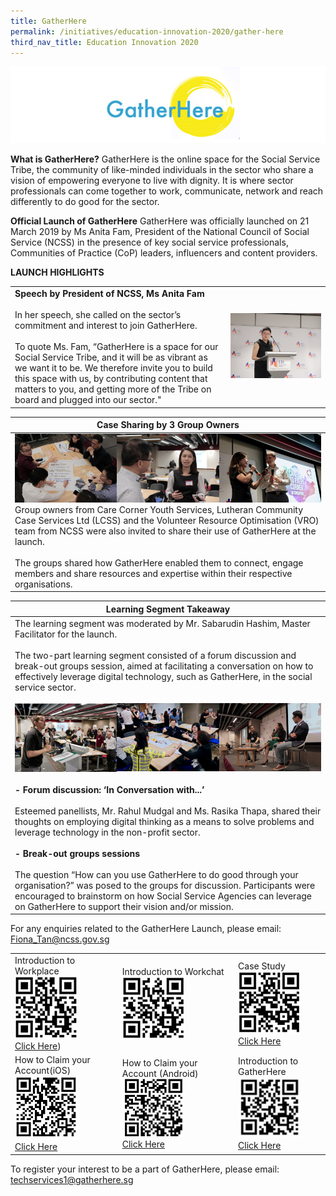 ```yaml
---
title: GatherHere
permalink: /initiatives/education-innovation-2020/gather-here
third_nav_title: Education Innovation 2020
---
```

![GatherHere](/images/initiatives/education-innovation/GatherHere-mainpage.png)

**What is GatherHere?**
GatherHere is the online space for the Social Service Tribe, the community of like-minded individuals in the sector who share a vision of empowering everyone to live with dignity. It is where sector professionals can come together to work, communicate, network and reach differently to do good for the sector.

**Official Launch of GatherHere**
GatherHere was officially launched on 21 March 2019 by Ms Anita Fam, President of the National Council of Social Service (NCSS) in the presence of key social service professionals, Communities of Practice (CoP) leaders, influencers and content providers.

**LAUNCH HIGHLIGHTS**

|  |  |
|--|--|
|**Speech by President of NCSS, Ms Anita Fam**<br><br>In her speech, she called on the sector’s commitment and interest to join GatherHere.<br><br>To quote Ms. Fam, “GatherHere is a space for our Social Service Tribe, and it will be as vibrant as we want it to be. We therefore invite you to build this space with us, by contributing content that matters to you, and getting more of the Tribe on board and plugged into our sector."  |![anita-fam](/images/initiatives/education-innovation/anita-fam.jpg)  |


|Case Sharing by 3 Group Owners  |
|--|
|![combined case sharing](/images/initiatives/education-innovation/combined-case-sharing.png)<br>Group owners from Care Corner Youth Services, Lutheran Community Case Services Ltd (LCSS) and the Volunteer Resource Optimisation (VRO) team from NCSS were also invited to share their use of GatherHere at the launch.<br><br>The groups shared how GatherHere enabled them to connect, engage members and share resources and expertise within their respective organisations.  | 

|Learning Segment Takeaway |
|--|
|The learning segment was moderated by Mr. Sabarudin Hashim, Master Facilitator for the launch.<br><br>The two-part learning segment consisted of a forum discussion and break-out groups session, aimed at facilitating a conversation on how to effectively leverage digital technology, such as GatherHere, in the social service sector.<br><br>![learning segment takeaway](/images/initiatives/education-innovation/combined-learning-segment-takeaway.png)<br><br>**- Forum discussion: ‘In Conversation with...’**<br><br>Esteemed panellists, Mr. Rahul Mudgal and Ms. Rasika Thapa, shared their thoughts on employing digital thinking as a means to solve problems and leverage technology in the non-profit sector.<br><br>**- Break-out groups sessions**<br><br>The question “How can you use GatherHere to do good through your organisation?” was posed to the groups for discussion. Participants were encouraged to brainstorm on how Social Service Agencies can leverage on GatherHere to support their vision and/or mission. | 

For any enquiries related to the GatherHere Launch, please email: 
Fiona_Tan@ncss.gov.sg

|  |  |  |
|--|--|--|
|Introduction to Workplace<br>![qr-1](/images/initiatives/education-innovation/qr-1.png)<br>[Click Here](https://www.youtube.com/watch?v=gzzjzBTjafM))   | Introduction to Workchat<br>![qr-2](/images/initiatives/education-innovation/qr-2.png)|Case Study<br>![qr-3](/images/initiatives/education-innovation/qr-3.png)<br>[Click Here](https://www.youtube.com/watch?v=osEh6RfEDNY)   |
|How to Claim your Account(iOS)<br>![qr-4](/images/initiatives/education-innovation/qr-4.png)<br>[Click Here](https://www.youtube.com/watch?v=dwTr-1N2TK4)   | How to Claim your Account (Android)<br>![qr-5](/images/initiatives/education-innovation/qr-5.png)<br>[Click Here](https://www.youtube.com/watch?v=h_KfsXXsBKI)|Introduction to GatherHere<br>![qr-6](/images/initiatives/education-innovation/qr-6.jpg)<br>[Click Here](https://www.youtube.com/watch?v=DHSM2ZHWGnI)  |

To register your interest to be a part of GatherHere, please email: 
techservices1@gatherhere.sg
